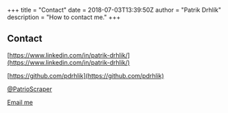 +++
title = "Contact"
date = 2018-07-03T13:39:50Z
author = "Patrik Drhlík"
description = "How to contact me."
+++

## Contact

[https://www.linkedin.com/in/patrik-drhlik/](https://www.linkedin.com/in/patrik-drhlik/)

[https://github.com/pdrhlik](https://github.com/pdrhlik)

[@PatrioScraper](https://twitter.com/PatrioScraper)

[Email me](mailto:patrik.drhlik@gmail.com)
